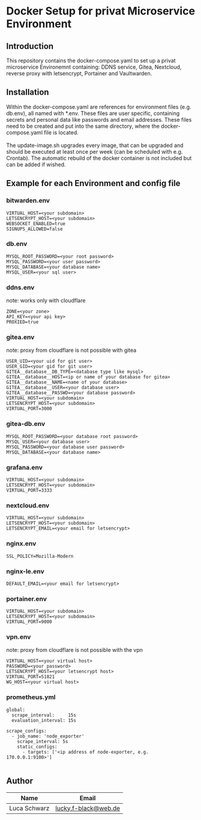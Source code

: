 # Docker Setup for privat Microservice Environment

## Introduction

This repository contains the docker-compose.yaml to set up a privat microservice Environemnt containing: DDNS service, Gitea, Nextcloud, reverse proxy with letsencrypt, Portainer and Vaultwarden.

## Installation

Within the docker-compose.yaml are references for environment files (e.g. db.env), all named with *.env. These files are user specific, containing secrets and personal data like passwords and email addresses. These files need to be created and put into the same directory, where the docker-compose.yaml file is located. <br><br>
The update-image.sh upgrades every image, that can be upgraded and should be executed at least once per week (can be scheduled with e.g. Crontab). The automatic rebuild of the docker container is not included but can be added if wished.

## Example for each Environment and config file

### bitwarden.env

```
VIRTUAL_HOST=<your subdomain>
LETSENCRYPT_HOST=<your subdomain>
WEBSOCKET_ENABLED=true
SIGNUPS_ALLOWED=false
```

### db.env

```
MYSQL_ROOT_PASSWORD=<your root password>
MYSQL_PASSWORD=<your user password>
MYSQL_DATABASE=<your database name>
MYSQL_USER=<your sql user>

```

### ddns.env

note: works only with cloudflare
```
ZONE=<your zone>
API_KEY=<your api key>
PROXIED=true

```

### gitea.env
note: proxy from cloudflare is not possible with gitea

```
USER_UID=<your uid for git user>
USER_GID=<your gid for git user>
GITEA__database__DB_TYPE=<database type like mysql>
GITEA__database__HOST=<ip or name of your database for gitea>
GITEA__database__NAME=<name of your database>
GITEA__database__USER=<your database user>
GITEA__database__PASSWD=<your database password>
VIRTUAL_HOST=<your subdomain>
LETSENCRYPT_HOST=<your subdomain>
VIRTUAL_PORT=3000

```

### gitea-db.env

```
MYSQL_ROOT_PASSWORD=<your database root password>
MYSQL_USER=<your database user>
MYSQL_PASSWORD=<your database user password>
MYSQL_DATABASE=<your database name>

```

### grafana.env

```
VIRTUAL_HOST=<your subdomain>
LETSENCRYPT_HOST=<your subdomain>
VIRTUAL_PORT=3333

```

### nextcloud.env

```
VIRTUAL_HOST=<your subdomain>
LETSENCRYPT_HOST=<your subdomain>
LETSENCRYPT_EMAIL=<your email for letsencrypt>

```

### nginx.env

```
SSL_POLICY=Mozilla-Modern

```

### nginx-le.env

```
DEFAULT_EMAIL=<your email for letsencrypt>

```

### portainer.env

```
VIRTUAL_HOST=<your subdomain>
LETSENCRYPT_HOST=<your subdomain>
VIRTUAL_PORT=9000

```

### vpn.env
note: proxy from cloudflare is not possible with the vpn

```
VIRTUAL_HOST=<your virtual host>
PASSWORD=<your password>
LETSENCRYPT_HOST=<your letsencrypt host>
VIRTUAL_PORT=51821
WG_HOST=<your virtual host>
```

### prometheus.yml

```
global:
  scrape_interval:     15s
  evaluation_interval: 15s

scrape_configs:
  - job_name: 'node_exporter'
    scrape_interval: 5s
    static_configs:
      - targets: ['<ip address of node-exporter, e.g. 170.0.0.1:9100>']


```

## Author

| Name           | Email                                              |
| -------------- | ---------------------------------------------------|
| Luca Schwarz   | [lucky.f-black@web.de](mailto:lucky.f-black@web.de)|
